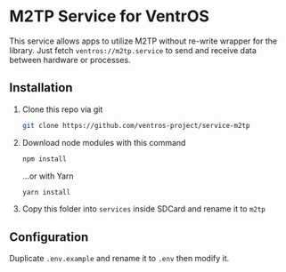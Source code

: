 # M2TP Service for VentrOS

This service allows apps to utilize M2TP without re-write wrapper for the library. Just fetch `ventros://m2tp.service` to send and receive data between hardware or processes.

## Installation

1. Clone this repo via git
   ```sh
   git clone https://github.com/ventros-project/service-m2tp
   ```
2. Download node modules with this command
   ```sh
   npm install
   ```
   ...or with Yarn
   ```sh
   yarn install
   ```
3. Copy this folder into `services` inside SDCard and rename it to `m2tp`

## Configuration

Duplicate `.env.example` and rename it to `.env` then modify it.
